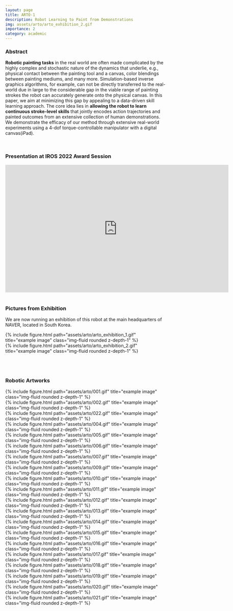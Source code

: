 ```yaml
---
layout: page
title: ARTO-1
description: Robot Learning to Paint from Demonstrations
img: assets/arto/arto_exhibition_2.gif
importance: 2
category: academic
---
```


### Abstract

**Robotic painting tasks** in the real world are often made complicated by the highly complex and stochastic nature of the dynamics that underlie, e.g., physical contact between the painting tool and a canvas, color blendings between painting mediums, and many more. Simulation-based inverse graphics algorithms, for example, can not be directly transferred to the real-world due in large to the considerable gap in the viable range of painting strokes the robot can accurately generate onto the physical canvas. In this paper, we aim at minimizing this gap by appealing to a data-driven skill learning approach. The core idea lies in **allowing the robot to learn continuous stroke-level skills** that jointly encodes action trajectories and painted outcomes from an extensive collection of human demonstrations. We demonstrate the efficacy of our method through extensive real-world experiments using a 4-dof torque-controllable manipulator with a digital canvas(iPad).

<br>

### Presentation at IROS 2022 Award Session

<center><iframe width="700" height="400" src="https://www.youtube.com/embed/2DCkyE0l0aI" title="YouTube video player" frameborder="0" allow="accelerometer; autoplay; clipboard-write; encrypted-media; gyroscope; picture-in-picture" allowfullscreen></iframe></center>

<br>



### Pictures from Exhibition

We are now running an exhibition of this robot at the main headquarters of NAVER, located in South Korea. 

<div class="row">
    <div class="col-sm mt-3 mt-md-0">
        {% include figure.html path="assets/arto/arto_exhibition_1.gif" title="example image" class="img-fluid rounded z-depth-1" %}
    </div>
    <div class="col-sm mt-3 mt-md-0">
        {% include figure.html path="assets/arto/arto_exhibition_2.gif" title="example image" class="img-fluid rounded z-depth-1" %}
    </div>
</div>

<br>
<br>
<br>


### Robotic Artworks


<div class="row">
    <div class="col-sm mt-3 mt-md-0">
        {% include figure.html path="assets/arto/001.gif" title="example image" class="img-fluid rounded z-depth-1" %}
    </div>
    <div class="col-sm mt-3 mt-md-0">
        {% include figure.html path="assets/arto/002.gif" title="example image" class="img-fluid rounded z-depth-1" %}
    </div>
    <div class="col-sm mt-3 mt-md-0">
        {% include figure.html path="assets/arto/022.gif" title="example image" class="img-fluid rounded z-depth-1" %}
    </div>
    <div class="col-sm mt-3 mt-md-0">
        {% include figure.html path="assets/arto/004.gif" title="example image" class="img-fluid rounded z-depth-1" %}
    </div>    
</div>

<div class="row">
    <div class="col-sm mt-3 mt-md-0">
        {% include figure.html path="assets/arto/005.gif" title="example image" class="img-fluid rounded z-depth-1" %}
    </div>
    <div class="col-sm mt-3 mt-md-0">
        {% include figure.html path="assets/arto/006.gif" title="example image" class="img-fluid rounded z-depth-1" %}
    </div>
    <div class="col-sm mt-3 mt-md-0">
        {% include figure.html path="assets/arto/007.gif" title="example image" class="img-fluid rounded z-depth-1" %}
    </div>
    <div class="col-sm mt-3 mt-md-0">
        {% include figure.html path="assets/arto/009.gif" title="example image" class="img-fluid rounded z-depth-1" %}
    </div>    
</div>


<div class="row">
    <div class="col-sm mt-3 mt-md-0">
        {% include figure.html path="assets/arto/010.gif" title="example image" class="img-fluid rounded z-depth-1" %}
    </div>
    <div class="col-sm mt-3 mt-md-0">
        {% include figure.html path="assets/arto/011.gif" title="example image" class="img-fluid rounded z-depth-1" %}
    </div>
    <div class="col-sm mt-3 mt-md-0">
        {% include figure.html path="assets/arto/012.gif" title="example image" class="img-fluid rounded z-depth-1" %}
    </div>
    <div class="col-sm mt-3 mt-md-0">
        {% include figure.html path="assets/arto/013.gif" title="example image" class="img-fluid rounded z-depth-1" %}
    </div>    
</div>


<div class="row">
    <div class="col-sm mt-3 mt-md-0">
        {% include figure.html path="assets/arto/014.gif" title="example image" class="img-fluid rounded z-depth-1" %}
    </div>
    <div class="col-sm mt-3 mt-md-0">
        {% include figure.html path="assets/arto/015.gif" title="example image" class="img-fluid rounded z-depth-1" %}
    </div>
    <div class="col-sm mt-3 mt-md-0">
        {% include figure.html path="assets/arto/016.gif" title="example image" class="img-fluid rounded z-depth-1" %}
    </div>
    <div class="col-sm mt-3 mt-md-0">
        {% include figure.html path="assets/arto/017.gif" title="example image" class="img-fluid rounded z-depth-1" %}
    </div>    
</div>

<div class="row">
    <div class="col-sm mt-3 mt-md-0">
        {% include figure.html path="assets/arto/018.gif" title="example image" class="img-fluid rounded z-depth-1" %}
    </div>
    <div class="col-sm mt-3 mt-md-0">
        {% include figure.html path="assets/arto/019.gif" title="example image" class="img-fluid rounded z-depth-1" %}
    </div>
    <div class="col-sm mt-3 mt-md-0">
        {% include figure.html path="assets/arto/020.gif" title="example image" class="img-fluid rounded z-depth-1" %}
    </div>
    <div class="col-sm mt-3 mt-md-0">
        {% include figure.html path="assets/arto/021.gif" title="example image" class="img-fluid rounded z-depth-1" %}
    </div>    
</div>
